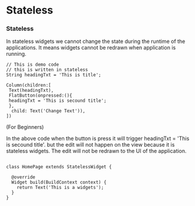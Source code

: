 # Stateless

### Stateless

In stateless widgets we cannot change the state during the runtime of the applications. It means widgets cannot be redrawn when application is running.

```text
// This is demo code
// this is written in stateless
String headingTxt = 'This is title';

Column(children:[
 Text(headingTxt),
 FlatButton(onpressed:(){
 headingTxt = 'This is secound title';
 },
  child: Text('Change Text')),
])

```

\(For Beginners\)

In the above code when the button is press it will trigger headingTxt = 'This is secound title'. but the edit will not happen on the view because it is stateless widgets. The edit will not be redrawn to the UI of the application. 

```text

class HomePage extends StatelessWidget {

  @override
  Widget build(BuildContext context) {
    return Text('This is a widgets');
  }
}
```







